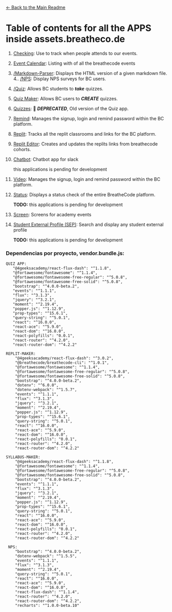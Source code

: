 [<- Back to the Main Readme](../docs/README.md)

# Table of contents for all the APPS inside assets.breatheco.de

1. [Checking](../apps/checkin/README.md): Use to track when people attends to our events.
2. [Event Calendar](../apps/event-calendar/README.md): Listing with of all the breathecode events
3. [/Markdown-Parser](../apps/markdown-parser/README.md): Displays the HTML version of a given markdown file.
4.. [/NPS](../apps/nps/README.md): Display NPS surveys for BC users.
5. [/Quiz](../apps/quiz/README.md): Allows BC students to ***take*** quizzes.
6. [Quiz Maker](../apps/quiz-maker/README.md): Allows BC users to ***CREATE*** quizzes.
7. [Quizzes](../apps/quizzes/README.md): :small_orange_diamond: ***DEPRECATED***, Old version of the Quiz app.
8. [Remind](../apps/remind/README.md): Manages the signup, login and remind password within the BC platform. 
9. [Replit](../apps/replit/README.md): Tracks all the replit classrooms and links for the BC platform.
10. [Replit Editor](../apps/replit-editor/README.md): Creates and updates the replits links from breathecode cohorts.
9. [Chatbot](../apps/chatbot/README.md): Chatbot app for slack

     this applications is pending for development

10. [Video](../apps/video/README.md):
Manages the signup, login and remind password within the BC platform.

11. [Status](../apps/status/README.md):
Displays a status check of the entire BreatheCode platform.

    **TODO:** this applications is pending for development

10. [Screen](../apps/screen/README.md):
Screens for academy events

11. [Student External Profile (SEP)](../apps/sep/README.md):
Search and display any student external profile

    **TODO:** this applications is pending for development

### Dependencias por proyecto, vendor.bundle.js:
 ```
 QUIZ APP:
    "@4geeksacademy/react-flux-dash": "^1.1.8",
    "@fortawesome/fontawesome": "^1.1.4",
    "@fortawesome/fontawesome-free-regular": "^5.0.8",
    "@fortawesome/fontawesome-free-solid": "^5.0.8",
    "bootstrap": "^4.0.0-beta.2",
    "events": "^1.1.1",
    "flux": "^3.1.3",
    "jquery": "^3.2.1",
    "moment": "^2.19.4",
    "popper.js": "^1.12.9",
    "prop-types": "^15.6.1",
    "query-string": "^5.0.1",
    "react": "^16.0.0",
    "react-ace": "^5.9.0",
    "react-dom": "^16.0.0",
    "react-polyfills": "0.0.1",
    "react-router": "^4.2.0",
    "react-router-dom": "^4.2.2"
```
```
REPLIT-MAKER:
    "@4geeksacademy/react-flux-dash": "^3.0.2",
    "@breathecode/breathecode-cli": "^1.0.1",
    "@fortawesome/fontawesome": "^1.1.4",
    "@fortawesome/fontawesome-free-regular": "^5.0.8",
    "@fortawesome/fontawesome-free-solid": "^5.0.8",
    "bootstrap": "^4.0.0-beta.2",
    "dotenv": "^6.0.0",
    "dotenv-webpack": "^1.5.7",
    "events": "^1.1.1",
    "flux": "^3.1.3",
    "jquery": "^3.2.1",
    "moment": "^2.19.4",
    "popper.js": "^1.12.9",
    "prop-types": "^15.6.1",
    "query-string": "^5.0.1",
    "react": "^16.0.0",
    "react-ace": "^5.9.0",
    "react-dom": "^16.0.0",
    "react-polyfills": "0.0.1",
    "react-router": "^4.2.0",
    "react-router-dom": "^4.2.2"
```
```
SYLLABUS-MAKER:
    "@4geeksacademy/react-flux-dash": "^1.1.8",
    "@fortawesome/fontawesome": "^1.1.4",
    "@fortawesome/fontawesome-free-regular": "^5.0.8",
    "@fortawesome/fontawesome-free-solid": "^5.0.8",
    "bootstrap": "^4.0.0-beta.2",
    "events": "^1.1.1",
    "flux": "^3.1.3",
    "jquery": "^3.2.1",
    "moment": "^2.19.4",
    "popper.js": "^1.12.9",
    "prop-types": "^15.6.1",
    "query-string": "^5.0.1",
    "react": "^16.0.0",
    "react-ace": "^5.9.0",
    "react-dom": "^16.0.0",
    "react-polyfills": "0.0.1",
    "react-router": "^4.2.0",
    "react-router-dom": "^4.2.2"
```
```
 NPS:
    "bootstrap": "^4.0.0-beta.2",
    "dotenv-webpack": "^1.5.5",
    "events": "^1.1.1",
    "flux": "^3.1.3",
    "moment": "^2.19.4",
    "query-string": "^5.0.1",
    "react": "^16.0.0",
    "react-ace": "^5.9.0",
    "react-dom": "^16.0.0",
    "react-flux-dash": "^1.1.4",
    "react-router": "^4.2.0",
    "react-router-dom": "^4.2.2",
    "recharts": "^1.0.0-beta.10"
```
<!--stackedit_data:
eyJoaXN0b3J5IjpbOTU1OTM0MjM4LC0xMzM5MDY3NjE0XX0=
-->
